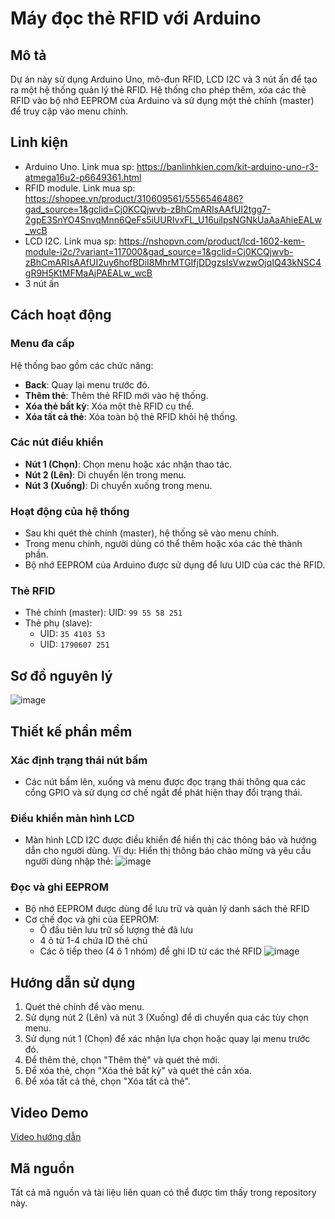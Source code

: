 # Máy đọc thẻ RFID với Arduino

## Mô tả
Dự án này sử dụng Arduino Uno, mô-đun RFID, LCD I2C và 3 nút ấn để tạo ra một hệ thống quản lý thẻ RFID. Hệ thống cho phép thêm, xóa các thẻ RFID vào bộ nhớ EEPROM của Arduino và sử dụng một thẻ chính (master) để truy cập vào menu chính.

## Linh kiện
- Arduino Uno. Link mua sp: https://banlinhkien.com/kit-arduino-uno-r3-atmega16u2-p6649361.html
- RFID module. Link mua sp: https://shopee.vn/product/310609561/5556546486?gad_source=1&gclid=Cj0KCQjwvb-zBhCmARIsAAfUI2tgg7-2gpE3SnYO4SnvqMnn6QeFs5iUURIvxFL_U16uilpsNGNkUaAaAhieEALw_wcB
- LCD I2C. Link mua sp: https://nshopvn.com/product/lcd-1602-kem-module-i2c/?variant=117000&gad_source=1&gclid=Cj0KCQjwvb-zBhCmARIsAAfUI2uy6hofBDiI8MhrMTGIfjDDgzsIsVwzwOjqIQ43kNSC4gR9H5KtMFMaAjPAEALw_wcB
- 3 nút ấn

## Cách hoạt động
### Menu đa cấp
Hệ thống bao gồm các chức năng:
- **Back**: Quay lại menu trước đó.
- **Thêm thẻ**: Thêm thẻ RFID mới vào hệ thống.
- **Xóa thẻ bất kỳ**: Xóa một thẻ RFID cụ thể.
- **Xóa tất cả thẻ**: Xóa toàn bộ thẻ RFID khỏi hệ thống.

### Các nút điều khiển
- **Nút 1 (Chọn)**: Chọn menu hoặc xác nhận thao tác.
- **Nút 2 (Lên)**: Di chuyển lên trong menu.
- **Nút 3 (Xuống)**: Di chuyển xuống trong menu.

### Hoạt động của hệ thống
- Sau khi quét thẻ chính (master), hệ thống sẽ vào menu chính.
- Trong menu chính, người dùng có thể thêm hoặc xóa các thẻ thành phần.
- Bộ nhớ EEPROM của Arduino được sử dụng để lưu UID của các thẻ RFID.

### Thẻ RFID
- Thẻ chính (master): UID: `99 55 58 251`
- Thẻ phụ (slave):
  - UID: `35 4103 53`
  - UID: `1790607 251`
## Sơ đồ nguyên lý
![image](https://github.com/betosan2810/may_Doc_the/assets/147693423/9efd742d-593b-421f-a0b9-7db3403955ef)

## Thiết kế phần mềm
### Xác định trạng thái nút bấm
- Các nút bấm lên, xuống và menu được đọc trạng thái thông qua các cổng GPIO và sử dụng cơ chế ngắt để phát hiện thay đổi trạng thái.
### Điều khiển màn hình LCD
- Màn hình LCD I2C được điều khiển để hiển thị các thông báo và hướng dẫn cho người dùng.
Ví dụ: Hiển thị thông báo chào mừng và yêu cầu người dùng nhập thẻ:
![image](https://github.com/betosan2810/may_Doc_the/assets/147693423/2ca4c243-eb27-4bab-959f-e28d4897d886)
### Đọc và ghi EEPROM
- Bộ nhớ EEPROM được dùng để lưu trữ và quản lý danh sách thẻ RFID
- Cơ chế đọc và ghi của EEPROM:
  - Ô đầu tiên lưu trữ số lượng thẻ đã lưu
  - 4 ô từ 1-4 chứa ID thẻ chủ 
  - Các ô tiếp theo (4 ô 1 nhóm) để ghi ID từ các thẻ RFID
![image](https://github.com/betosan2810/may_Doc_the/assets/147693423/55e6c236-c12a-4e6f-9e85-250b8dde3d93)
   

        

## Hướng dẫn sử dụng
1. Quét thẻ chính để vào menu.
2. Sử dụng nút 2 (Lên) và nút 3 (Xuống) để di chuyển qua các tùy chọn menu.
3. Sử dụng nút 1 (Chọn) để xác nhận lựa chọn hoặc quay lại menu trước đó.
4. Để thêm thẻ, chọn "Thêm thẻ" và quét thẻ mới.
5. Để xóa thẻ, chọn "Xóa thẻ bất kỳ" và quét thẻ cần xóa.
6. Để xóa tất cả thẻ, chọn "Xóa tất cả thẻ".

## Video Demo
[Video hướng dẫn](https://www.youtube.com/watch?v=lwaJDORCzVM)

## Mã nguồn
Tất cả mã nguồn và tài liệu liên quan có thể được tìm thấy trong repository này.


